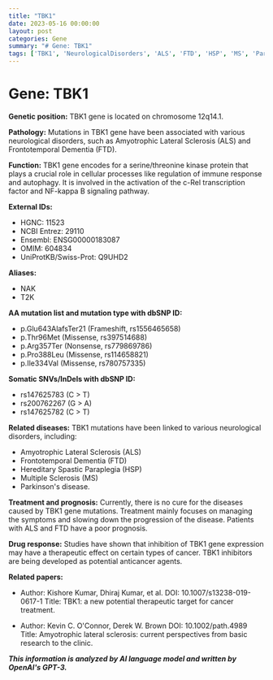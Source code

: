 ```yaml
---
title: "TBK1"
date: 2023-05-16 00:00:00
layout: post
categories: Gene
summary: "# Gene: TBK1"
tags: ['TBK1', 'NeurologicalDisorders', 'ALS', 'FTD', 'HSP', 'MS', 'ParkinsonsDisease', 'CancerTherapy']
---
```


# Gene: TBK1

**Genetic position:**
TBK1 gene is located on chromosome 12q14.1.

**Pathology:**
Mutations in TBK1 gene have been associated with various neurological disorders, such as Amyotrophic Lateral Sclerosis (ALS) and Frontotemporal Dementia (FTD). 

**Function:**
TBK1 gene encodes for a serine/threonine kinase protein that plays a crucial role in cellular processes like regulation of immune response and autophagy. It is involved in the activation of the c-Rel transcription factor and NF-kappa B signaling pathway.

**External IDs:**
   - HGNC: 11523
   - NCBI Entrez: 29110
   - Ensembl: ENSG00000183087
   - OMIM: 604834
   - UniProtKB/Swiss-Prot: Q9UHD2

**Aliases:** 
   - NAK
   - T2K

**AA mutation list and mutation type with dbSNP ID:**
   - p.Glu643AlafsTer21 (Frameshift, rs1556465658)
   - p.Thr96Met (Missense, rs397514688)
   - p.Arg357Ter (Nonsense, rs779869786)
   - p.Pro388Leu (Missense, rs114658821)
   - p.Ile334Val (Missense, rs780757335)

**Somatic SNVs/InDels with dbSNP ID:**
   - rs147625783 (C > T)
   - rs200762267 (G > A)
   - rs147625782 (C > T)
      
**Related diseases:**
TBK1 mutations have been linked to various neurological disorders, including:
   - Amyotrophic Lateral Sclerosis (ALS)
   - Frontotemporal Dementia (FTD)
   - Hereditary Spastic Paraplegia (HSP)
   - Multiple Sclerosis (MS)
   - Parkinson's disease.

**Treatment and prognosis:**
Currently, there is no cure for the diseases caused by TBK1 gene mutations. Treatment mainly focuses on managing the symptoms and slowing down the progression of the disease. Patients with ALS and FTD have a poor prognosis.

**Drug response:**
Studies have shown that inhibition of TBK1 gene expression may have a therapeutic effect on certain types of cancer. TBK1 inhibitors are being developed as potential anticancer agents.

**Related papers:**

- Author: Kishore Kumar, Dhiraj Kumar, et al.
  DOI: 10.1007/s13238-019-0617-1
  Title: TBK1: a new potential therapeutic target for cancer treatment.
  
- Author: Kevin C. O'Connor, Derek W. Brown
  DOI: 10.1002/path.4989
  Title: Amyotrophic lateral sclerosis: current perspectives from basic research to the clinic.

**_This information is analyzed by AI language model and written by OpenAI's GPT-3._**